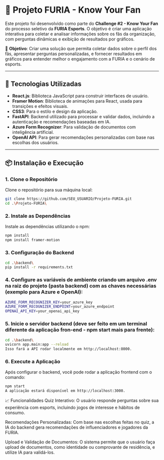 # 🦁 Projeto FURIA - Know Your Fan

Este projeto foi desenvolvido como parte do **Challenge #2 - Know Your Fan** do processo seletivo da **FURIA Esports**. O objetivo é criar uma aplicação interativa para coletar e analisar informações sobre os fãs da organização, com perguntas dinâmicas e exibição de resultados por gráficos.

🎯 **Objetivo**: Criar uma solução que permita coletar dados sobre o perfil dos fãs, apresentar perguntas personalizadas, e fornecer resultados em gráficos para entender melhor o engajamento com a FURIA e o cenário de esports.

---

## 🚀 Tecnologias Utilizadas

- **React.js**: Biblioteca JavaScript para construir interfaces de usuário.
- **Framer Motion**: Biblioteca de animações para React, usada para transições e efeitos visuais.
- **CSS3**: Para o estilo e design da aplicação.
- **FastAPI**: Backend utilizado para processar e validar dados, incluindo a autenticação e recomendações baseadas em IA.
- **Azure Form Recognizer**: Para validação de documentos com inteligência artificial.
- **OpenAI API**: Para gerar recomendações personalizadas com base nas escolhas dos usuários.

---

## 📦 Instalação e Execução

### 1. Clone o Repositório

Clone o repositório para sua máquina local:

```bash
git clone https://github.com/SEU_USUARIO/Projeto-FURIA.git
cd .\Projeto-FURIA\
```

### 2. Instale as Dependências
Instale as dependências utilizando o npm:

```bash
npm install
npm install framer-motion
```

### 3. Configuração do Backend

``` bash
cd .\backend\
pip install -r requirements.txt
```

### 4. Configure as variáveis de ambiente criando um arquivo .env na raiz do projeto (pasta backend) com as chaves necessárias (exemplo para Azure e OpenAI):

``` bash
AZURE_FORM_RECOGNIZER_KEY=your_azure_key
AZURE_FORM_RECOGNIZER_ENDPOINT=your_azure_endpoint
OPENAI_API_KEY=your_openai_api_key

```

### 5. Inicie o servidor backend (deve ser feito em um terminal diferente da aplicação fron-end - npm start mais para frente):
``` bash
cd .\backend\
uvicorn app.main:app --reload
Isso fará a API rodar localmente em http://localhost:8000.
```

### 6. Execute a Aplicação
Após configurar o backend, você pode rodar a aplicação frontend com o comando:

``` bash
npm start
A aplicação estará disponível em http://localhost:3000.
```

📈 Funcionalidades
Quiz Interativo: O usuário responde perguntas sobre sua experiência com esports, incluindo jogos de interesse e hábitos de consumo.

Recomendações Personalizadas: Com base nas escolhas feitas no quiz, a IA do backend gera recomendações de influenciadores e jogadores da FURIA.

Upload e Validação de Documentos: O sistema permite que o usuário faça upload de documentos, como identidade ou comprovante de residência, e utilize IA para validá-los.
